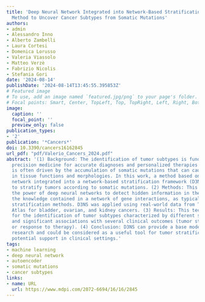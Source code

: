 ```yaml
---
title: 'Deep Neural Network Integrated into Network-Based Stratification (D3NS): A
  Method to Uncover Cancer Subtypes from Somatic Mutations'
authors:
- admin
- Alessandro Inno
- Alberto Zambelli
- Laura Cortesi
- Domenica Lorusso
- Valeria Viassolo
- Matteo Verzè
- Fabrizio Nicolis
- Stefania Gori
date: '2024-08-14'
publishDate: '2024-08-14T13:45:55.395853Z'
# Featured image
# To use, add an image named `featured.jpg/png` to your page's folder.
# Focal points: Smart, Center, TopLeft, Top, TopRight, Left, Right, BottomLeft, Bottom, BottomRight.
image:
  caption: ''
  focal_point: ''
  preview_only: false
publication_types:
- '2'
publication: '*Cancers*'
doi: 10.3390/cancers16162845
url_pdf: "pdf/Valerio_Cancers_2024.pdf"
abstract: '(1) Background: The identification of tumor subtypes is fundamental in
  precision medicine for accurate diagnoses and personalized therapies. Cancer development
  is often driven by the accumulation of somatic mutations that can cause alterations
  in tissue functions and morphologies. In this work, a method based on a deep neural
  network integrated into a network-based stratification framework (D3NS) is proposed
  to stratify tumors according to somatic mutations. (2) Methods: This approach leverages
  the power of deep neural networks to detect hidden information in the data by combining
  the knowledge contained in a network of gene interactions, as typical of network-based
  stratification methods. D3NS was applied using real-world data from The Cancer Genome
  Atlas for bladder, ovarian, and kidney cancers. (3) Results: This technique allows
  for the identification of tumor subtypes characterized by different survival rates
  and significant associations with several clinical outcomes (tumor stage, grade
  or response to therapy). (4) Conclusion: D3NS can provide a base model in cancer
  research and could be considered as a useful tool for tumor stratification, offering
  potential support in clinical settings.'
tags:
- machine learning
- deep neural network
- autoencoder
- somatic mutations
- cancer subtypes
links:
- name: URL
  url: https://www.mdpi.com/2072-6694/16/16/2845
---
```

